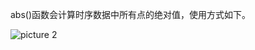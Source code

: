 abs()函数会计算时序数据中所有点的绝对值，使用方式如下。

![picture 2](</img/src/metrics/30.abs()/beaedc418d60ee9d269d0e08f453f5a742cec4f1bff466cd1f1dcb2c4b61593b.png>)
